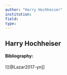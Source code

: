 ```yaml
---
author: "Harry Hochheiser"
institution:
field:
type:
---
```


## Harry Hochheiser
#### Bibliography:

![[@Lazar2017-yn]]